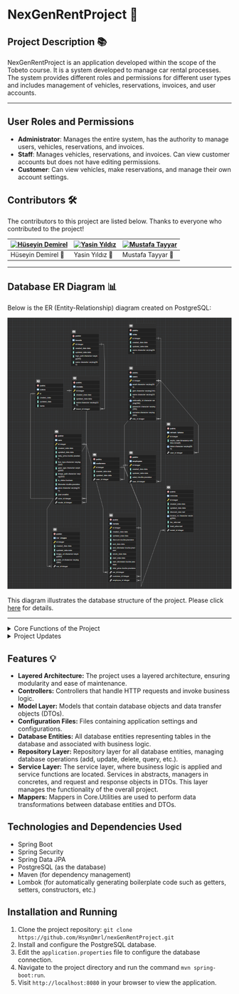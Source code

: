 # NexGenRentProject 🚗

## Project Description 📚 

NexGenRentProject is an application developed within the scope of the Tobeto course. It is a system developed to manage car rental processes. The system provides different roles and permissions for different user types and includes management of vehicles, reservations, invoices, and user accounts.

---

## User Roles and Permissions
- **Administrator**: Manages the entire system, has the authority to manage users, vehicles, reservations, and invoices.
- **Staff**: Manages vehicles, reservations, and invoices. Can view customer accounts but does not have editing permissions.
- **Customer**: Can view vehicles, make reservations, and manage their own account settings.

## Contributors 🛠️

The contributors to this project are listed below. Thanks to everyone who contributed to the project!

| [![Hüseyin Demirel](https://github.com/hsyndmrl.png)](https://github.com/HsynDmrl) | [![Yasin Yıldız](https://github.com/PickerWork.png)](https://github.com/PickerWork) | [![Mustafa Tayyar](https://github.com/urmustafa.png)](https://github.com/urmustafa) |
| --- | --- | --- |
| Hüseyin Demirel 🤝 | Yasin Yıldız 🤝 | Mustafa Tayyar 🤝|

--- 

## Database ER Diagram 📊 

Below is the ER (Entity-Relationship) diagram created on PostgreSQL:

![ER Diagram](https://github.com/HsynDmrl/nexGenRentProject/blob/main/ERD.PNG)

This diagram illustrates the database structure of the project. Please click [here](https://github.com/HsynDmrl/nexGenRentProject/blob/main/ERD.PNG) for details.

---

<details>
<summary>Core Functions of the Project</summary>

The project aims to manage car rental processes and streamline them for users. By providing specific roles and permissions for different user types, the system offers a customized experience to meet user needs. For example, while administrators oversee the entire system, staff manage vehicles, reservations, and invoices, and customers can manage their own accounts.

The project structure is built using Spring Boot and follows a modular approach. Controllers route HTTP requests and invoke business logic, the service layer implements business logic and performs database operations, the repository layer contains components for performing database operations, and the model layer contains database objects and data transfer objects (DTOs). Additionally, configuration files are present for project configuration.

Technologies used in the project include Spring Boot, Spring Security, Spring Data JPA, PostgreSQL, and Maven among others. Tools such as Lombok are also used to automatically generate boilerplate code.

Installation and running of the project is straightforward. After cloning the relevant GitHub repository, PostgreSQL database setup is performed, and the configuration file is edited before running the project. This allows the application to be viewed in the browser.

Sample classes and functions within the project serve various purposes in different areas and are used to ensure the correctness of the overall logic. These classes include functions for managing administrators and users, vehicle management, invoice management, and more.

</details>

<details>
<summary>Project Updates</summary>

- Implementation of "Model Mapper" for auto mapping has been added to the project. Now, when listing vehicle data, plate, mileage, price, year, model name, and color name information is displayed in order.

- Request-Response pattern has been adhered to for all operations.

- Spaces in the "Plate" section are removed when adding a vehicle.

- Relevant coding has been done in the ModelService. One service calls another service instead of the repository of another entity.

- ER Diagram has been added to the project.

- Swagger support has been added to the system.

- Necessary coding has been done in the Service layer to validate the existence of the model associated with ModelId in the database. This made GetAll and Add operations for the Car entity more reliable.

- Coding for the "Car" entity in the Service layer has been completed to perform CRUD operations. Through these codings, relevant endpoints are connected in the controller layer.

- Checks and validations during addition and update operations include:
  - The "Mileage" field cannot be less than 0.
  - Compliance of the "Plate" field with Turkish plate is checked with Regex.
  - The year information must be between 2005 and 2024.
  - DailyPrice cannot be less than 0.
  - ModelId and ColorId cannot be less than 0.
  - Spaces in the "Plate" section are removed when adding a vehicle.
  - The given ModelId must exist in the database (coding done in ModelService).
  - The given ColorId must exist in the database.
  - Another vehicle with the same plate should not exist.

With these updates, the system operates more reliably and healthily.

</details>

## Features 💡

- **Layered Architecture:** The project uses a layered architecture, ensuring modularity and ease of maintenance.
- **Controllers:** Controllers that handle HTTP requests and invoke business logic.
- **Model Layer:** Models that contain database objects and data transfer objects (DTOs).
- **Configuration Files:** Files containing application settings and configurations.
- **Database Entities:** All database entities representing tables in the database and associated with business logic.
- **Repository Layer:** Repository layer for all database entities, managing database operations (add, update, delete, query, etc.).
- **Service Layer:** The service layer, where business logic is applied and service functions are located. Services in abstracts, managers in concretes, and request and response objects in DTOs. This layer manages the functionality of the overall project.
- **Mappers:** Mappers in Core.Utilities are used to perform data transformations between database entities and DTOs.

## Technologies and Dependencies Used
- Spring Boot
- Spring Security
- Spring Data JPA
- PostgreSQL (as the database)
- Maven (for dependency management)
- Lombok (for automatically generating boilerplate code such as getters, setters, constructors, etc.)

## Installation and Running
1. Clone the project repository: `git clone https://github.com/HsynDmrl/nexGenRentProject.git`
2. Install and configure the PostgreSQL database.
3. Edit the `application.properties` file to configure the database connection.
4. Navigate to the project directory and run the command `mvn spring-boot:run`.
5. Visit `http://localhost:8080` in your browser to view the application.
